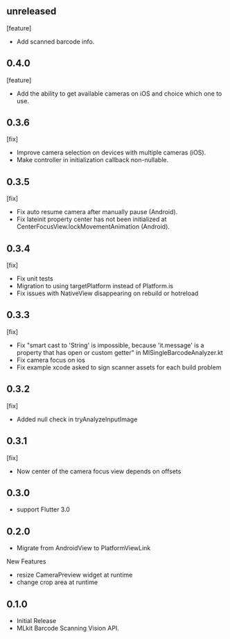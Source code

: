 ## unreleased

[feature]

- Add scanned barcode info.

## 0.4.0

[feature]

- Add the ability to get available cameras on iOS and choice which one to use.

## 0.3.6

[fix]

- Improve camera selection on devices with multiple cameras (iOS).
- Make controller in initialization callback non-nullable.

## 0.3.5

[fix]

- Fix auto resume camera after manually pause (Android).
- Fix lateinit property center has not been initialized at CenterFocusView.lockMovementAnimation (Android).

## 0.3.4

[fix]

- Fix unit tests
- Migration to using targetPlatform instead of Platform.is
- Fix issues with NativeView disappearing on rebuild or hotreload

## 0.3.3

[fix]

- Fix "smart cast to 'String' is impossible, because 'it.message' is a property that has open or custom getter" in MISingleBarcodeAnalyzer.kt
- Fix camera focus on ios
- Fix example xcode asked to sign scanner assets for each build problem

## 0.3.2

[fix]

- Added null check in tryAnalyzeInputImage

## 0.3.1

[fix]

- Now center of the camera focus view depends on offsets

## 0.3.0

* support Flutter 3.0

## 0.2.0

* Migrate from AndroidView to PlatformViewLink

New Features

* resize CameraPreview widget at runtime
* change crop area at runtime

## 0.1.0

* Initial Release
* MLkit Barcode Scanning Vision API.
